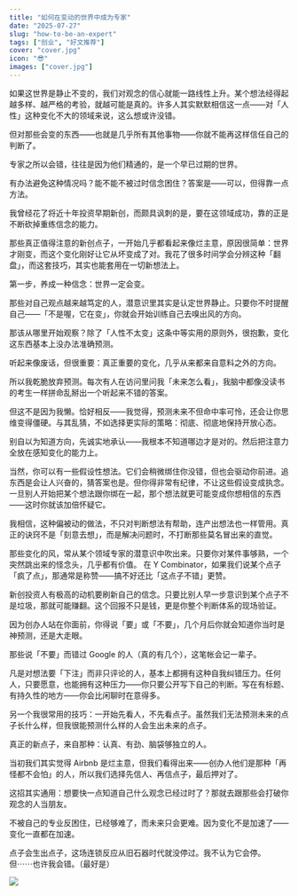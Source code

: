 ```yaml
---
title: "如何在变动的世界中成为专家"
date: "2025-07-27"
slug: "how-to-be-an-expert"
tags: ["创业", "好文推荐"]
cover: "cover.jpg"
icon: "😎"
images: ["cover.jpg"]
---
```

如果这世界是静止不变的，我们对观念的信心就能一路线性上升。某个想法经得起越多样、越严格的考验，就越可能是真的。许多人其实默默相信这一点——对「人性」这种变化不大的领域来说，这么想或许没错。



但对那些会变的东西——也就是几乎所有其他事物——你就不能再这样信任自己的判断了。



专家之所以会错，往往是因为他们精通的，是一个早已过期的世界。



有办法避免这种情况吗？能不能不被过时信念困住？答案是——可以，但得靠一点方法。



我曾经花了将近十年投资早期新创，而颇具讽刺的是，要在这领域成功，靠的正是不断砍掉重练信念的能力。



那些真正值得注意的新创点子，一开始几乎都看起来像烂主意，原因很简单：世界才刚变，而这个变化刚好让它从坏变成了对。我花了很多时间学会分辨这种「翻盘」，而这套技巧，其实也能套用在一切新想法上。



第一步，养成一种信念：世界一定会变。



那些对自己观点越来越笃定的人，潜意识里其实是认定世界静止。只要你不时提醒自己——「不是喔，它在变」，你就会开始训练自己去嗅出风的方向。



那该从哪里开始观察？除了「人性不太变」这条中等实用的原则外，很抱歉，变化这东西基本上没办法准确预测。



听起来像废话，但很重要：真正重要的变化，几乎从来都来自意料之外的方向。



所以我乾脆放弃预测。每次有人在访问里问我「未来怎么看」，我脑中都像没读书的考生一样拼命乱掰出一个听起来不错的答案。



但这不是因为我懒。恰好相反——我觉得，预测未来不但命中率可怜，还会让你思维变得僵硬。与其乱猜，不如选择更实际的策略：彻底、彻底地保持开放心态。



别自以为知道方向，先诚实地承认——我根本不知道哪边才是对的。然后把注意力全放在感知变化的能力上。



当然，你可以有一些假设性想法。它们会稍微绑住你没错，但也会驱动你前进。追东西是会让人兴奋的，猜答案也是。但你得非常有纪律，不让这些假设变成执念。
一旦别人开始把某个想法跟你绑在一起，那个想法就更可能变成你想相信的东西——这时你就该加倍怀疑它。



我相信，这种偏被动的做法，不只对判断想法有帮助，连产出想法也一样管用。真正的诀窍不是「刻意去想」，而是解决问题时，不打断那些莫名冒出来的直觉。



那些变化的风，常从某个领域专家的潜意识中吹出来。只要你对某件事够熟，一个突然跳出来的怪念头，几乎都有价值。
在 Y Combinator，如果我们说某个点子「疯了点」，那通常是称赞——搞不好还比「这点子不错」更赞。



新创投资人有极高的动机要刷新自己的信念。只要比别人早一步意识到某个点子不是垃圾，那就可能赚翻。这个回报不只是钱，更是你整个判断体系的现场验证。



因为创办人站在你面前，你得说「要」或「不要」，几个月后你就会知道你当时是神预测，还是大走眼。



那些说「不要」而错过 Google 的人（真的有几个），这笔帐会记一辈子。



凡是对想法要「下注」而非只评论的人，基本上都拥有这种自我纠错压力。任何人，只要愿意，也能拥有这种压力——你只要公开写下自己的判断。写在有标题、有持久性的地方——你会比闲聊时在意得多。



另一个我很常用的技巧：一开始先看人，不先看点子。虽然我们无法预测未来的点子长什么样，但我很能预测什么样的人会生出未来的点子。



真正的新点子，来自那种：认真、有劲、脑袋够独立的人。



当初我们其实觉得 Airbnb 是烂主意，但我们看得出来——创办人他们是那种「再怪都不会怕」的人，所以我们选择先信人、再信点子，最后押对了。



这招其实通用：想要快一点知道自己什么观念已经过时了？那就去跟那些会打破你观念的人当朋友。



不被自己的专业反困住，已经够难了，而未来只会更难。因为变化不是加速了——变化一直都在加速。



点子会生出点子，这场连锁反应从旧石器时代就没停过。我不认为它会停。
但⋯⋯也许我会错。（最好是）




![](https://prod-files-secure.s3.us-west-2.amazonaws.com/112d0858-5090-4d34-a606-b75eb8d65fd2/46476355-9cf3-4e99-9b7a-3531bc426380/1000202064.png?X-Amz-Algorithm=AWS4-HMAC-SHA256&X-Amz-Content-Sha256=UNSIGNED-PAYLOAD&X-Amz-Credential=ASIAZI2LB466YGNKQBFJ%2F20250928%2Fus-west-2%2Fs3%2Faws4_request&X-Amz-Date=20250928T172803Z&X-Amz-Expires=3600&X-Amz-Security-Token=IQoJb3JpZ2luX2VjEDkaCXVzLXdlc3QtMiJGMEQCIHEUi%2BaN%2Bomd0b5AU1pipiDj6efDTSDdwZrFBuAZ6RmhAiArqCCsBVcM6KCqNwCtfDrOOQLljdzQ6UiJqKQHzb5IUiqIBAjC%2F%2F%2F%2F%2F%2F%2F%2F%2F%2F8BEAAaDDYzNzQyMzE4MzgwNSIMIfjiR3wUMkgtRIhYKtwDtKHLmQPldLFvyQRNnjagx2VPpczNoiXxQg5Nmc4To2zx8b45119CgyfQrt4adClniGemtcxc5tXeU%2BFegCpvJ%2FG4FAFiPFMQt6ZXlGN%2BV4Z8QNPg0I%2FZUfr4%2F%2FrfvPyjuks%2BYeePYzqzu36nqOwjskTqY3HtUbQKT%2BVa1u4rWR3FzK0ZzgouksBs%2FXsSRwZLhUMzQnz75S7NcriYzidlCvJJt7PrH0z7ZXQVQn309CCeizr7dvh0V6six1KVOb96TxjBmRHma71eG1o5I6I77%2B4c4Zr9uhARQDxQ76dDbmVWKSqIhZ67s2jfhPJhhMnuvKmO1SAd7hnSVU3vTk%2BZepUS6Z7rSGM7JOIkDRoBEUSNEihrT1DB6u6EixPZMCW1RXiKMLyplSUNN2qpCeQz6Hv9r96ByES39DWz4YNWubT9sQU3JpdOrtyFKNuV%2BMf51VgRQ%2F29f1QuQPy%2FQt5BEAn7azitA1XGNfZMnk6NxPW6lSVBBaePXtpkSM3UJKweajBdXRcKDDrLI5UGSeP3oNuPw8epSrvSq12Ac30Wi0zzrKgeIYesRjM52xmqZSew%2FZZj51HdqkEAxKLGC0y7xlfs88QpG%2BYNLozDO%2B0I%2Bnn3tfncqKUrvSVOaiAw1NflxgY6pgGfLsIJhMKTZv67oTiXqHwDca0eUEyPWSoZlyqB68yp94r3HabcUJOH0EtzK2FpPY2NDaQtRgWz5YdQOIeJvtXkZ%2B8uyDvxI8%2B984M2nsL%2FtY3xZZCQqNLvIb7tLVK1MtgLSf5jIK%2F3vrp6PZFsH8YIkidUV2FxOkp5N0d8ttMOSs6KiDIGAwOZhk%2B7H9%2FAS%2FhfI%2FPVzijQaSHPiX%2B8b%2F6VElg%2FwA9J&X-Amz-Signature=77de8f56e228df3330bc390f747fa3d13f2af693c6d5f9a2af9bf1a5afe2689e&X-Amz-SignedHeaders=host&x-amz-checksum-mode=ENABLED&x-id=GetObject)

